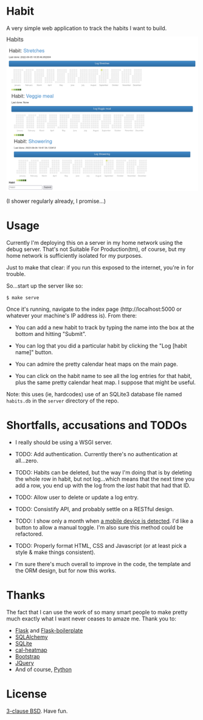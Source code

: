 # Habit

A very simple web application to track the habits I want to build.

![Screenshot](habit_screenshot.png)

(I shower regularly already, I promise...)

# Usage

Currently I'm deploying this on a server in my home network using the
debug server.  That's not Suitable For Production(tm), of course, but
my home network is sufficiently isolated for my purposes.

Just to make that clear: if you run this exposed to the internet,
you're in for trouble.

So...start up the server like so:

```
$ make serve
```

Once it's running, navigate to the index page (http://localhost:5000
or whatever your machine's IP address is).  From there:

* You can add a new habit to track by typing the name into the box at
  the bottom and hitting "Submit".
* You can log that you did a particular habit by clicking the "Log
  [habit name]" button.

* You can admire the pretty calendar heat maps on the main page.

* You can click on the habit name to see all the log entries for that
  habit, plus the same pretty calendar heat map.  I suppose that might
  be useful.

Note: this uses (ie, hardcodes) use of an SQLite3 database file named
`habits.db` in the `server` directory of the repo.

# Shortfalls, accusations and TODOs

* I really should be using a WSGI server.

* TODO: Add authentication.  Currently there's no authentication at
  all...zero.

* TODO: Habits can be deleted, but the way I'm doing that is by
  deleting the whole row in habit, but not log...which means that the
  next time you add a row, you end up with the log from the *last*
  habit that had that ID.

* TODO: Allow user to delete or update a log entry.

* TODO: Consistify API, and probably settle on a RESTful design.

* TODO: I show only a month when [a mobile device is
  detected](https://stackoverflow.com/a/24600597).  I'd like a button
  to allow a manual toggle.  I'm also sure this method could be
  refactored.

* TODO: Properly format HTML, CSS and Javascript (or at least pick a
  style & make things consistent).

* I'm sure there's much overall to improve in the code, the template
  and the ORM design, but for now this works.

# Thanks

The fact that I can use the work of so many smart people to make
pretty much exactly what I want never ceases to amaze me.  Thank you
to:

* [Flask](https://github.com/realpython/flask-boilerplate) and [Flask-boilerplate](https://github.com/realpython/flask-boilerplate)
* [SQLAlchemy](https://sqlalchemy.org)
* [SQLite](https://sqlite.org)
* [cal-heatmap](https://cal-heatmap.com/)
* [Bootstrap](https://getbootstrap.com)
* [JQuery](https://jquery.com)
* And of course, [Python](https://python.org)

# License

[3-clause BSD](license.txt).  Have fun.
